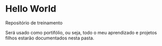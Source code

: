 # Hello World
 Repositório de treinamento

Será usado como portifólio, ou seja, todo o meu aprendizado e projetos filhos estarão documentados nesta pasta.
